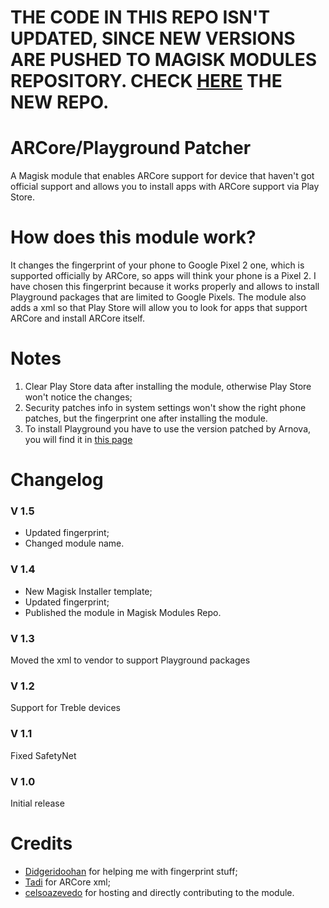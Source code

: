 # THE CODE IN THIS REPO ISN'T UPDATED, SINCE NEW VERSIONS ARE PUSHED TO MAGISK MODULES REPOSITORY. CHECK [HERE](https://github.com/Magisk-Modules-Repo/ARCore_enabler) THE NEW REPO.

# ARCore/Playground Patcher
A Magisk module that enables ARCore support for device that haven't got official support and allows you to install apps with ARCore support via Play Store.

# How does this module work?
It changes the fingerprint of your phone to Google Pixel 2 one, which is supported officially by ARCore, so apps will think your phone is a Pixel 2. I have chosen this fingerprint because it works properly and allows to install Playground packages that are limited to Google Pixels.
The module also adds a xml so that Play Store will allow you to look for apps that support ARCore and install ARCore itself.

# Notes
1. Clear Play Store data after installing the module, otherwise Play Store won't notice the changes;
2. Security patches info in system settings won't show the right phone patches, but the fingerprint one after installing the module.
3. To install Playground you have to use the version patched by Arnova, you will find it in [this page](https://www.celsoazevedo.com/files/android/google-camera/ar/)

# Changelog

### V 1.5
- Updated fingerprint;
- Changed module name.

### V 1.4

- New Magisk Installer template;
- Updated fingerprint;
- Published the module in Magisk Modules Repo.

### V 1.3

Moved the xml to vendor to support Playground packages

### V 1.2

Support for Treble devices

### V 1.1

Fixed SafetyNet

### V 1.0

Initial release

# Credits
- [Didgeridoohan](https://github.com/Didgeridoohan) for helping me with fingerprint stuff;
- [Tadi](https://github.com/TadiT7) for ARCore xml;
- [celsoazevedo](https://github.com/celsoazevedo) for hosting and directly contributing to the module.
